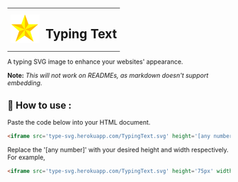 <table align='center' border='0'><tr><td><img src='https://github.com/AshishAntil07/AshishAntil07/blob/home/5pointedStar.svg' height='65px' width='65px'></td> <td><h1>Typing Text</h1></td></tr></table>

A typing SVG image to enhance your websites' appearance.

**Note:** _This will not work on READMEs, as markdown doesn't support embedding._

## 📄 How to use :
Paste the code below into your HTML document.

```html
<iframe src='type-svg.herokuapp.com/TypingText.svg' height='[any number]px' width='[any number]px' frameborder='0'>
```

Replace the '[any number]' with your desired height and width respectively. For example,

```html
<iframe src='type-svg.herokuapp.com/TypingText.svg' height='75px' width='100%' frameborder='0'>
```

<!-- ## 👁 Preview :
<div align='center'>

  [![About Me](https://type-svg.herokuapp.com/?text=Hey+There!+|+It's+a+typing+SVG&size=20&alignment=center&family=consolas,%20fira%20code&color=green&timePerChar=100&rest=1000)](https://github.com/AshishAntil07/TypingText)
  
</div> -->
